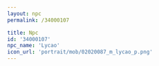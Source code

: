 ```yaml
---
layout: npc
permalink: /34000107

title: Npc
id: '34000107'
npc_name: 'Lycao'
icon_url: 'portrait/mob/02020087_m_lycao_p.png'
---
```


